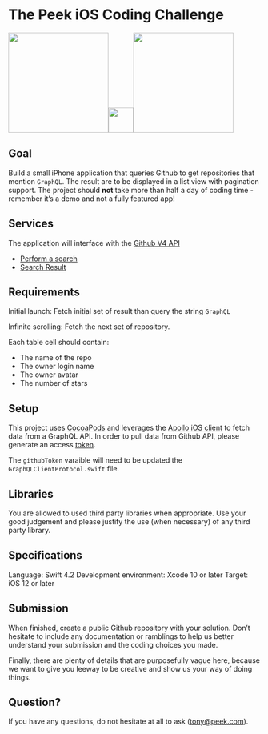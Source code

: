 # The Peek iOS Coding Challenge


<img src="https://cdn.worldvectorlogo.com/logos/graphql.svg" width="200" height="200" /><img src="https://openclipart.org/download/50143/clipart-0114.svg" width="50" height="50" /><img src="https://d2z5w7rcu7bmie.cloudfront.net/assets/images/logo.png" width="200" height="200" />



## Goal

Build a small iPhone application that queries Github to get repositories that mention `GraphQL`.
The result are to be displayed in a list view with pagination support.
The project should **not** take more than half a day of coding time - remember it’s a demo and not a fully featured app!

## Services
The application will interface with the [Github V4 API](https://developer.github.com/v4)

- [Perform a search](https://developer.github.com/v4/query)
- [Search Result](https://developer.github.com/v4/object/searchresultitemconnection/)


## Requirements

Initial launch: Fetch initial set of result than query the string `GraphQL`

Infinite scrolling: Fetch the next set of repository.

Each table cell should contain:

- The name of the repo
- The owner login name
- The owner avatar
- The number of stars

## Setup
This project uses [CocoaPods](https://cocoapods.org/) and leverages the [Apollo iOS client](https://github.com/apollographql/apollo-ios) to fetch data from a GraphQL API. In order to pull data from Github API, please generate an access [token](https://help.github.com/articles/creating-a-personal-access-token-for-the-command-line/).

The `githubToken` varaible will need to be updated the `GraphQLClientProtocol.swift` file.

## Libraries
You are allowed to used third party libraries when appropriate.
Use your good judgement and please justify the use (when necessary) of any third party library.

## Specifications
Language: Swift 4.2
Development environment: Xcode 10 or later
Target: iOS 12 or later

## Submission
When finished, create a public Github repository with your solution.
Don’t hesitate to include any documentation or ramblings to help us better understand your submission and the coding choices you made.
 
 
Finally, there are plenty of details that are purposefully vague here, because we want to give you leeway to be creative and show us your way of doing things. 

## Question?
If you have any questions, do not hesitate at all to ask (tony@peek.com).
